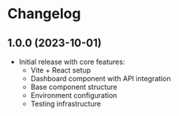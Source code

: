 # Changelog

## 1.0.0 (2023-10-01)
- Initial release with core features:
  - Vite + React setup
  - Dashboard component with API integration
  - Base component structure
  - Environment configuration
  - Testing infrastructure